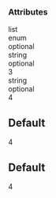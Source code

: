 <div class="attributes">
    <div class="attributesTitle">
        <h3 class="attributesTitleText">Attributes</h3></div>
    <div class="attributesList">
        <div class="attributeObject">
            <div class="attributeObjectMembers">
                <div class="attributeObjectMemberContainer">
                    <div class="attributeObjectMember isExpanded isExpandableCollapsible isEnum">
                        <div class="attributeObjectMemberToggle">
                            <div class="attributeToggle isExpanded"><span class="attributeToggleIcon"></span></div>
                        </div>
                        <div class="attributeObjectMemberKey">
                            <div class="attributeKey">list</div>
                            <div class="attributeObjectMemberType">
                                <div class="attributeType">enum</div>
                            </div>
                        </div>
                        <div class="attributeObjectMemberRequirement">
                            <div class="attributeRequirement isOptional"><span class="attributeRequirementIcon"></span><span class="attributeRequirementTooltip"><div class="attributeTooltip"><span class="attributeTooltipText">optional</span></div>
                            </span>
                        </div>
                    </div>
                    <div class="attributeObjectMemberDescription">
                        <noscript></noscript>
                    </div>
                    <div class="attributeObjectMemberValueRow">
                        <div class="attributeObjectMemberValue">
                            <div class="attributeObject">
                                <div class="attributeObjectMembers">
                                    <div class="attributeObjectMemberContainer">
                                        <div class="attributeEnumMember isExpanded">
                                            <div class="attributeEnumMemberToggle">
                                                <div class="attributeToggle isExpanded"><span class="attributeToggleIcon"></span></div>
                                            </div>
                                            <div class="attributeEnumMemberKey">
                                                <noscript></noscript>
                                                <div class="attributeEnumMemberType">
                                                    <div class="attributeType">string</div>
                                                </div>
                                            </div>
                                            <div class="attributeEnumMemberRequirement">
                                                <div class="attributeRequirement isOptional"><span class="attributeRequirementIcon"></span><span class="attributeRequirementTooltip"><div class="attributeTooltip"><span class="attributeTooltipText">optional</span></div>
                                                </span>
                                            </div>
                                        </div>
                                        <div class="attributeEnumMemberDescription">
                                            <noscript></noscript>
                                        </div>
                                        <div class="attributeEnumMemberValueRow">
                                            <div class="attributeEnumMemberValue">
                                                <div class="attributeValue">3</div>
                                            </div>
                                        </div>
                                    </div>
                                </div>
                                <div class="attributeObjectMemberContainer">
                                    <div class="attributeEnumMember isExpanded">
                                        <div class="attributeEnumMemberToggle">
                                            <div class="attributeToggle isExpanded"><span class="attributeToggleIcon"></span></div>
                                        </div>
                                        <div class="attributeEnumMemberKey">
                                            <noscript></noscript>
                                            <div class="attributeEnumMemberType">
                                                <div class="attributeType">string</div>
                                            </div>
                                        </div>
                                        <div class="attributeEnumMemberRequirement">
                                            <div class="attributeRequirement isOptional"><span class="attributeRequirementIcon"></span><span class="attributeRequirementTooltip"><div class="attributeTooltip"><span class="attributeTooltipText">optional</span></div>
                                            </span>
                                        </div>
                                    </div>
                                    <div class="attributeEnumMemberDescription">
                                        <noscript></noscript>
                                    </div>
                                    <div class="attributeEnumMemberValueRow">
                                        <div class="attributeEnumMemberValue">
                                            <div class="attributeValue">4</div>
                                        </div>
                                    </div>
                                </div>
                            </div>
                        </div>
                        <div class="attributeObjectDefaults">
                            <div class="attributeDefaults">
                                <h2 class="attributeDefaultsTitle">Default</h2>
                                <div class="attributeDefaultsEntries">
                                    <div class="attributeSimpleValue">
                                        <div class="attributeSimplePrimitiveValue">4</div>
                                    </div>
                                </div>
                            </div>
                        </div>
                    </div>
                </div>
                <div class="attributeObjectMemberDefaultsContainer">
                    <div class="attributeDefaults">
                        <h2 class="attributeDefaultsTitle">Default</h2>
                        <div class="attributeDefaultsEntries">
                            <div class="attributeSimpleValue">
                                <div class="attributeSimplePrimitiveValue">4</div>
                            </div>
                        </div>
                    </div>
                </div>
            </div>
        </div>
    </div>
</div>
</div>
</div>
</div>